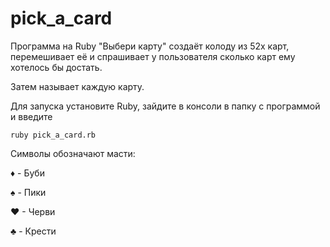 #  pick_a_card

Программа на Ruby "Выбери карту" создаёт колоду из 52х карт, перемешивает её и спрашивает у пользователя сколько карт 
ему 
хотелось бы 
достать.

Затем называет каждую карту.

Для запуска установите Ruby, зайдите в консоли в папку с программой и введите

~~~
ruby pick_a_card.rb
~~~

Символы обозначают масти:

♦ - Буби

♠ - Пики

♥ - Черви

♣ - Крести
